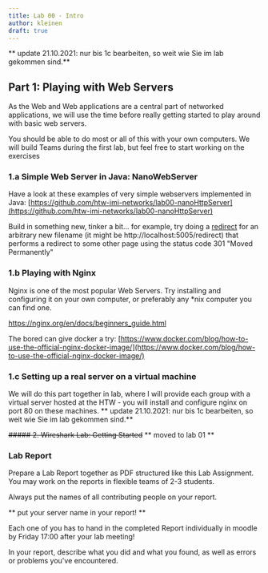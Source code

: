 ```yaml
---
title: Lab 00 - Intro
author: kleinen
draft: true
---
```


** update 21.10.2021: nur bis 1c bearbeiten, so weit wie Sie im lab gekommen sind.**

## Part 1: Playing with Web Servers

As the Web and Web applications are a central part of networked applications,
we will use the time before really getting started to play around with basic
web servers.

You should be able to do most or all of this with your own computers.
We will build Teams during the first lab, but feel free to start working
on the exercises

### 1.a Simple Web Server in Java: NanoWebServer

Have a look at these examples of very simple webservers implemented
in Java:
[https://github.com/htw-imi-networks/lab00-nanoHttpServer](https://github.com/htw-imi-networks/lab00-nanoHttpServer)

Build in something new, tinker a bit...
for example, try doing a [redirect](https://developer.mozilla.org/en-US/docs/Web/HTTP/Redirections)
for an arbitrary new filename (it might be http://localhost:5005/redirect)
that performs a redirect to some other page using the status code 301 "Moved Permanently"

### 1.b Playing with Nginx

Nginx is one of the most popular Web Servers.
Try installing and configuring it on your own computer, or preferably any *nix
computer you can find one.

https://nginx.org/en/docs/beginners_guide.html

The bored can give docker a try:
[https://www.docker.com/blog/how-to-use-the-official-nginx-docker-image/](https://www.docker.com/blog/how-to-use-the-official-nginx-docker-image/)

### 1.c Setting up a real server on a virtual machine

We will do this part together in lab, where I will provide each group with
a virtual server hosted at the HTW - you will install and configure nginx
on port 80 on these machines.
** update 21.10.2021: nur bis 1c bearbeiten, so weit wie Sie im lab gekommen sind.**


~~##### 2. Wireshark Lab: Getting Started~~
** moved to lab 01 **

### Lab Report

Prepare a Lab Report together as PDF structured like this Lab Assignment.
You may work on the reports in flexible teams of 2-3 students.

Always put the names of all contributing people on your report.

** put your server name in your report! **

Each one of you has to hand in the completed Report individually in moodle
by Friday 17:00 after your lab meeting!

In your report, describe what you did and what you found,
 as well as errors or problems you've encountered.
